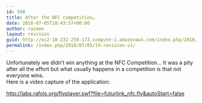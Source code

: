 ```yaml
---
id: 598
title: After the NFC competition…
date: 2018-07-05T18:43:57+00:00
author: raimon
layout: revision
guid: http://ec2-18-232-250-173.compute-1.amazonaws.com/index.php/2018/07/05/19-revision-v1/
permalink: /index.php/2018/07/05/19-revision-v1/
---
```

Unfortunately we didn’t win anything at the NFC Competition… It was a pity after all the effort but what usually happens in a competition is that not everyone wins.  
Here is a video capture of the application:

<http://labs.rafols.org/flvplayer.swf?file=futurlink_nfc.flv&autoStart=false>